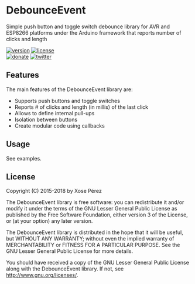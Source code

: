 # DebounceEvent

Simple push button and toggle switch debounce library for AVR and ESP8266 platforms under the Arduino framework that reports number of clicks and length

[![version](https://img.shields.io/badge/version-2.0.5-brightgreen.svg)](CHANGELOG.md)
[![license](https://img.shields.io/badge/license-LGPL--3.0-orange.svg)](LICENSE)
<br />
[![donate](https://img.shields.io/badge/donate-PayPal-blue.svg)](https://www.paypal.com/cgi-bin/webscr?cmd=_donations&business=xose%2eperez%40gmail%2ecom&lc=US&no_note=0&currency_code=EUR&bn=PP%2dDonationsBF%3abtn_donate_LG%2egif%3aNonHostedGuest)
[![twitter](https://img.shields.io/twitter/follow/xoseperez.svg?style=social)](https://twitter.com/intent/follow?screen_name=xoseperez)

## Features

The main features of the DebounceEvent library are:

* Supports push buttons and toggle switches
* Reports # of clicks and length (in millis) of the last click
* Allows to define internal pull-ups
* Isolation between buttons
* Create modular code using callbacks

## Usage

See examples.

## License

Copyright (C) 2015-2018 by Xose Pérez <xose dot perez at gmail dot com>

The DebounceEvent library is free software: you can redistribute it and/or modify
it under the terms of the GNU Lesser General Public License as published by
the Free Software Foundation, either version 3 of the License, or
(at your option) any later version.

The DebounceEvent library is distributed in the hope that it will be useful,
but WITHOUT ANY WARRANTY; without even the implied warranty of
MERCHANTABILITY or FITNESS FOR A PARTICULAR PURPOSE.  See the
GNU Lesser General Public License for more details.

You should have received a copy of the GNU Lesser General Public License
along with the DebounceEvent library.  If not, see <http://www.gnu.org/licenses/>.
